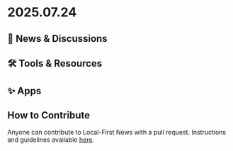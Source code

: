 # 2025.07.24

## 📰 News & Discussions



## 🛠️ Tools & Resources



## ✨ Apps



## How to Contribute
Anyone can contribute to Local-First News with a pull request. Instructions and guidelines available [here](https://github.com/localfirstnews/localfirstnews).
